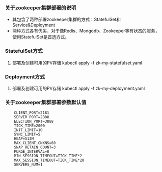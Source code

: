 ### 关于zookeeper集群部署的说明
* 其包含了两种部署zookeeper集群的方式：StatefulSet和Service&Deployment
* 两种方式各有优劣，对于像Redis、Mongodb、Zookeeper等有状态的服务，使用StatefulSet是首选方式。

### StatefulSet方式
 1. 部署及创建可用的PV存储
 		kubectl apply -f zk-my-statefulset.yaml

		
### Deployment方式
 1. 部署及创建可用的PV存储
 		kubectl apply -f zk-my-deployment.yaml

### 关于zookeeper集群部署参数默认值
```shell
    CLIENT_PORT=2181
    SERVER_PORT=2888
    ELECTION_PORT=3888
    TICK_TIME=2000
    INIT_LIMIT=10
    SYNC_LIMIT=5
    HEAP=512M
    MAX_CLIENT_CNXNS=60
    SNAP_RETAIN_COUNT=3
    PURGE_INTERVAL=0
    MIN_SESSION_TIMEOUT=TICK_TIME*2
    MAX_SESSION_TIMEOUT=TICK_TIME*20
    SERVERS_NUM=1
```
